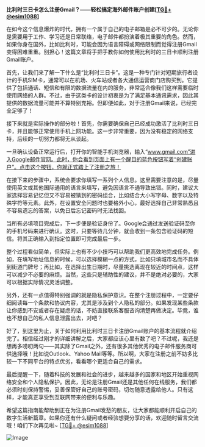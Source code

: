 **比利时三日卡怎么注册Gmail？——轻松搞定海外邮件账户创建[[TG💪+ @esim1088](https://t.me/s/esim1088)]**

在如今这个信息爆炸的时代，拥有一个属于自己的电子邮箱是必不可少的。无论你是需要用于工作、学习还是日常联络，电子邮件都扮演着极其重要的角色。然而，如果你身在国外，比如比利时，可能会因为语言障碍或网络限制而觉得注册Gmail变得困难重重。别担心！这篇文章将手把手教你如何使用比利时的三日卡顺利注册Gmail账户。

首先，让我们来了解一下什么是“比利时三日卡”。这是一种专门针对短期旅行者设计的手机SIM卡，通常可以在机场、火车站或者各大通信运营商门店购买到。它提供了包括通话、短信和有限的数据流量在内的服务，非常适合像我们这样需要临时使用网络的人群。不过，由于这类卡的设计初衷是为了满足基本通讯需求，因此其提供的数据流量可能并不算特别充裕。但即便如此，对于注册Gmail来说，已经完全足够了！

接下来就是实际操作的部分啦！首先，你需要确保自己已经成功激活了比利时三日卡，并且能够正常使用手机上网功能。这一步非常重要，因为没有稳定的网络支持，后续的一切努力都将无从谈起。

一旦确认设备正常运行后，打开你的智能手机浏览器，输入“www.gmail.com”进入Google邮件官网。此时，你会看到页面上有一个醒目的蓝色按钮写着“创建账户”。点击这个按钮，你就正式踏上了注册之旅！

在接下来的步骤中，系统会要求你填写一系列个人信息。这里需要注意的是，尽量使用英文或其他国际通用的语言来填写，避免因语言不通导致出错。同时，建议大家选择容易记忆但又不容易被猜到的密码组合，比如结合大小写字母、数字以及特殊字符等元素。此外，在设置安全问题时也要格外小心，最好选择自己非常熟悉且不容易遗忘的答案，以免日后忘记密码时无法找回。

当所有必填项目完成后，下一步便是验证身份了。Google会通过发送验证码至你的手机号码来进行确认。这时，只要等待几分钟，就会收到一条包含验证码的短信。将其正确输入到指定位置即可完成最后一步。

整个过程看似简单，但实际上也有不少小技巧可以帮助我们更高效地完成任务。例如，在填写地址信息的时候，可以选择模糊一点的方式，比如只填城市名而不具体到街道门牌号；再比如，在选择出生日期时，尽量挑选离现在较近的时间点，这样可以减少不必要的麻烦。当然，这些只是辅助性的建议，并不是绝对必要的，大家可以根据实际情况灵活调整。

另外，还有一点值得特别强调的就是隐私保护意识。在整个注册过程中，一定要仔细阅读每一个条款和协议内容，尤其是涉及到个人隐私的部分。如果发现某些条款让你感到不安或者存在疑虑的话，不妨直接联系客服咨询清楚再做决定。毕竟，谁也不想自己的私人信息泄露出去，对吧？

好了，到这里为止，关于如何利用比利时三日卡注册Gmail账户的基本流程就介绍完了。相信经过刚才的详细讲解之后，大家都应该心里有数了吧？不过呢，我还是想再多唠叨两句——其实除了Gmail之外，还有很多其他优秀的电子邮件服务商可供选择哦！比如说Outlook、Yahoo Mail等等。所以啊，大家在注册之前不妨多比较一下不同平台的特点优劣，看看哪个更适合自己的需求。

最后提醒一下，随着科技的发展和社会的进步，越来越多的国家和地区开始重视网络安全和个人隐私保护。因此，无论是注册Gmail还是其他任何在线服务，我们都必须时刻保持警惕，妥善保管好自己的账号密码，切勿随意透露给他人。只有这样，才能真正享受到互联网带来的便利与乐趣。

希望这篇指南能帮助到正在为注册Gmail发愁的朋友，让大家都能顺利开启自己的数字生活新篇章。如果你还有什么疑问或者经验想要分享的话，欢迎随时留言交流哦！咱们下次再见啦~ [[TG💪+ @esim1088](https://t.me/s/esim1088)] 

![Image](https://i.postimg.cc/4NQfJmqS/Snipaste-2025-05-13-00-14-12.png)